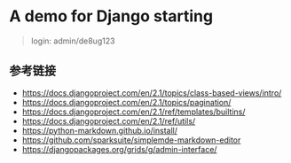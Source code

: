 # A demo for Django starting

> login:
admin/de8ug123

## 参考链接

- https://docs.djangoproject.com/en/2.1/topics/class-based-views/intro/
- https://docs.djangoproject.com/en/2.1/topics/pagination/
- https://docs.djangoproject.com/en/2.1/ref/templates/builtins/
- https://docs.djangoproject.com/en/2.1/ref/utils/
- https://python-markdown.github.io/install/
- https://github.com/sparksuite/simplemde-markdown-editor
- https://djangopackages.org/grids/g/admin-interface/